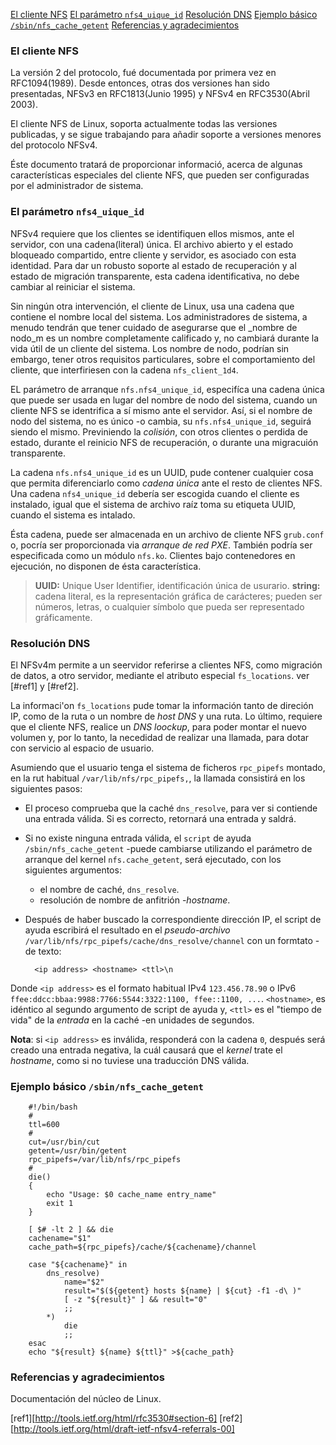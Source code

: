 [El cliente NFS](#i1)
[El parámetro `nfs4_uique_id`](#i2)
[Resolución DNS](#i3)
[Ejemplo básico `/sbin/nfs_cache_getent`](#i4)
[Referencias y agradecimientos](#i99)


### <a name="i1">El cliente NFS</a> ###
La versión 2 del protocolo, fué documentada por primera vez en RFC1094(1989).
Desde entonces, otras dos versiones han sido presentadas, NFSv3 en RFC1813(Junio 1995) y NFSv4 en RFC3530(Abril 2003).

El cliente NFS de Linux, soporta actualmente todas las versiones publicadas, y se sigue trabajando para añadir soporte a versiones menores del protocolo NFSv4.

Éste documento tratará de proporcionar informació, acerca de algunas características especiales del cliente NFS, que pueden ser configuradas por el administrador de sistema.


### <a name="i2">El parámetro `nfs4_uique_id`</a> ###

NFSv4 requiere que los clientes se identifiquen ellos mismos, ante el servidor, con una cadena(literal) única. El archivo abierto y el estado bloqueado compartido, entre cliente y servidor, es asociado con esta identidad. Para dar un robusto soporte al estado de recuperación y al estado de migración transparente, esta cadena identificativa, no debe cambiar al reiniciar el sistema.

Sin ningún otra intervención, el cliente de Linux, usa una cadena que contiene el nombre local del sistema. Los administradores de sistema, a menudo tendrán que tener cuidado de asegurarse que el _nombre de nodo_m es un nombre completamente calificado y, no cambiará durante la vida útil de un cliente del sistema. Los nombre de nodo, podrían sin embargo, tener otros requisitos particulares, sobre el comportamiento del cliente, que interfiriesen con la cadena `nfs_client_1d4`.

EL parámetro de arranque `nfs.nfs4_unique_id`, especifíca una cadena única que puede ser usada en lugar del nombre de nodo del sistema, cuando un cliente NFS se identrifica a sí mismo ante el servidor. Así, si el nombre de nodo del sistema, no es único -o cambia, su `nfs.nfs4_unique_id`, seguirá siendo el mismo. Previniendo la _colisión_, con otros clientes o perdida de estado, durante el reinicio NFS de recuperación, o durante una migracuión transparente. 

La cadena `nfs.nfs4_unique_id` es un UUID, pude contener cualquier cosa que permita diferenciarlo como _cadena única_ ante el resto de clientes NFS. Una cadena `nfs4_unique_id` debería ser escogida cuando el cliente es instalado, igual que el sistema de archivo raíz toma su etiqueta UUID, cuando el sistema es intalado.

Ésta cadena, puede ser almacenada en un archivo de cliente NFS `grub.conf` o, pocría ser proporcionada via _arranque de red PXE_. También podría ser especificada como un módulo `nfs.ko`. Clientes bajo contenedores en ejecución, no disponen de ésta característica.


>__UUID:__ Unique User Identifier, identificación única de usurario.
> __string:__ cadena literal, es la representación gráfica de carácteres; pueden ser números, letras, o cualquier símbolo que pueda ser representado gráficamente.


### <a name="i3">Resolución DNS</a> ###

El NFSv4m permite a un seervidor referirse a clientes NFS, como migración de datos, a otro servidor, mediante el atributo especial `fs_locations`. ver [#ref1] y [#ref2].

La informaci'on `fs_locations` pude tomar la información tanto de direción IP, como de la ruta o un nombre de _host DNS_ y una ruta. Lo último, requiere que el cliente NFS, realice un _DNS loockup_, para poder montar el nuevo volumen y, por lo tanto, la necedidad de realizar una llamada, para dotar con servicio al espacio de usuario.

Asumiendo que el usuario tenga el sistema de ficheros `rpc_pipefs` montado, en la rut habitual `/var/lib/nfs/rpc_pipefs,`, la llamada consistirá en los siguientes pasos:

- El proceso comprueba que la caché `dns_resolve`, para ver si contiende una entrada válida. Si es correcto, retornará una entrada y saldrá.

- Si no existe ninguna entrada válida, el `script` de ayuda `/sbin/nfs_cache_getent` -puede cambiarse utilizando el parámetro de arranque del kernel `nfs.cache_getent`, será ejecutado, con los siguientes argumentos:
	- el nombre de caché, `dns_resolve`.
	- resolución de nombre de anfitrión -_hostname_.

- Después de haber buscado la correspondiente dirección IP, el script de ayuda escribirá el resultado en el _pseudo-archivo_ `/var/lib/nfs/rpc_pipefs/cache/dns_resolve/channel` con un formtato -de texto: 

		<ip address> <hostname> <ttl>\n

Donde `<ip address>` es el formato habitual IPv4 `123.456.78.90` o IPv6 `ffee:ddcc:bbaa:9988:7766:5544:3322:1100, ffee::1100, ...`.
`<hostname>`, es idéntico al segundo argumento de script de ayuda y, `<ttl>` es el "tiempo de vida" de la _entrada_ en la caché -en unidades de segundos.

__Nota__: si `<ip address>` es inválida, responderá con la cadena `0`, después será creado una entrada negativa, la cuál causará que el _kernel_ trate el _hostname_, como 
si no tuviese una traducción DNS válida.


### <a name="i4">Ejemplo básico `/sbin/nfs_cache_getent`</a> ###

		#!/bin/bash
		#
		ttl=600
		#
		cut=/usr/bin/cut
		getent=/usr/bin/getent
		rpc_pipefs=/var/lib/nfs/rpc_pipefs
		#
		die()
		{
			echo "Usage: $0 cache_name entry_name"
			exit 1
		}

		[ $# -lt 2 ] && die
		cachename="$1"
		cache_path=${rpc_pipefs}/cache/${cachename}/channel

		case "${cachename}" in
			dns_resolve)
				name="$2"
				result="$(${getent} hosts ${name} | ${cut} -f1 -d\ )"
				[ -z "${result}" ] && result="0"
				;;
			*)
				die
				;;
		esac
		echo "${result} ${name} ${ttl}" >${cache_path}


### <a name="i99">Referencias y agradecimientos</a> ###


Documentación del núcleo de Linux.

[ref1][http://tools.ietf.org/html/rfc3530#section-6]
[ref2][http://tools.ietf.org/html/draft-ietf-nfsv4-referrals-00]
